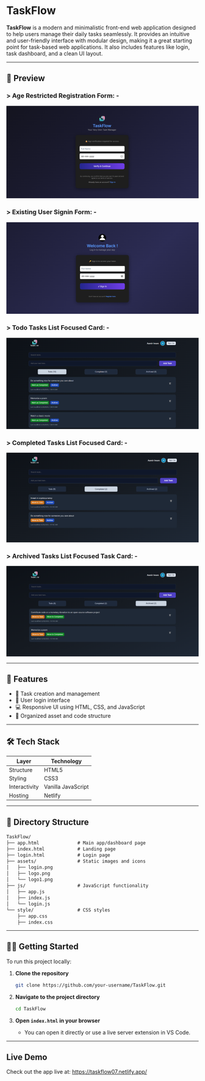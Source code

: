 # TaskFlow

**TaskFlow** is a modern and minimalistic front-end web application designed to help users manage their daily tasks seamlessly. 
It provides an intuitive and user-friendly interface with modular design, making it a great starting point for task-based web applications.
It also includes features like login, task dashboard, and a clean UI layout.

---
## 📸 Preview

### > Age Restricted Registration Form: -
![Age Restricted Registration Form](Snapshots/index.png)
### > Existing User Signin Form: -
![Existing User Signin Form](Snapshots/signin.png)
### > Todo Tasks List Focused Card: -
![Todo Tasks List Focused Card](Snapshots/dashboard1.png)
### > Completed Tasks List Focused Card: -
![Completed Tasks List Focused Card](Snapshots/dashboard2.png)
### > Archived Tasks List Focused Task Card: -
![Archived Tasks List Focused Task Card](Snapshots/dashboard3.png)


---

## 🚀 Features

- 📝 Task creation and management
- 🔐 User login interface
- 💻 Responsive UI using HTML, CSS, and JavaScript
- 📂 Organized asset and code structure

---

## 🛠️ Tech Stack

| Layer          | Technology         |
|----------------|--------------------|
| Structure      | HTML5              |
| Styling        | CSS3               |
| Interactivity  | Vanilla JavaScript |
| Hosting        | Netlify            |

---

## 📁 Directory Structure

```
TaskFlow/
├── app.html              # Main app/dashboard page
├── index.html            # Landing page
├── login.html            # Login page
├── assets/               # Static images and icons
│   ├── login.png
│   ├── logo.png
│   └── logo1.png
├── js/                   # JavaScript functionality
│   ├── app.js
│   ├── index.js
│   └── login.js
└── style/                # CSS styles
    ├── app.css
    ├── index.css
```

---



## 🧑‍💻 Getting Started

To run this project locally:

1. **Clone the repository**
   ```bash
   git clone https://github.com/your-username/TaskFlow.git
   ```

2. **Navigate to the project directory**
   ```bash
   cd TaskFlow
   ```

3. **Open `index.html` in your browser**
   - You can open it directly or use a live server extension in VS Code.


---
## Live Demo

Check out the app live at: https://taskflow07.netlify.app/
